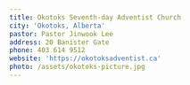 ```yaml
---
title: Okotoks Seventh-day Adventist Church
city: 'Okotoks, Alberta'
pastor: Pastor Jinwook Lee
address: 20 Banister Gate
phone: 403 614 9512
website: 'https://okotoksadventist.ca'
photo: /assets/okotoks-picture.jpg
---
```



